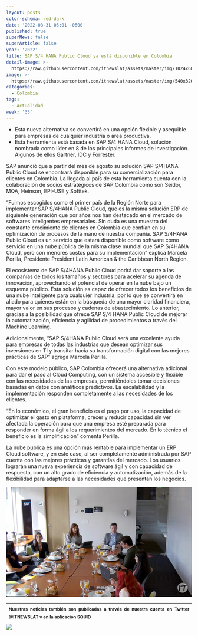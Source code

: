 ```yaml
---
layout: posts
color-schema: red-dark
date: '2022-08-31 05:01 -0500'
published: true
superNews: false
superArticle: false
year: '2022'
title: SAP S/4 HANA Public Cloud ya está disponible en Colombia
detail-image: >-
  https://raw.githubusercontent.com/itnewslat/assets/master/img/1024x680/sap-colombia-g.jpg
image: >-
  https://raw.githubusercontent.com/itnewslat/assets/master/img/540x320/sap-colombia-p.jpg
categories:
  - Colombia
tags:
  - Actualidad
week: '35'
---
```

- Esta nueva alternativa se convertirá en una opción flexible y asequible para empresas de cualquier industria o área productiva. 
- Esta herramienta está basada en SAP S/4 HANA Cloud, solución nombrada como líder en 8 de los principales informes de investigación. Algunos de ellos Gartner, IDC y Forrester.

SAP anunció que a partir del mes de agosto  su solución SAP S/4HANA Public Cloud se encontrará disponible para su comercialización para clientes en Colombia. La llegada al país de esta herramienta cuenta con la colaboración de socios estratégicos de SAP Colombia como son Seidor, MQA, Heinson, EPI-USE y Softtek.

“Fuimos escogidos como el primer país de la Región Norte para implementar SAP S/4HANA Public Cloud, que es la misma solución ERP de siguiente generación que por años nos han destacado en el mercado de softwares inteligentes empresariales. Sin duda es una muestra del constante crecimiento de clientes en Colombia que confían en su optimización de procesos de la mano de nuestra compañía. SAP S/4HANA Public Cloud es un servicio que estará disponible como software como servicio en una nube pública de la misma clase mundial que SAP S/4HANA Cloud, pero con menores costos para su implementación” explica Marcela Perilla, Presidente  President Latin American & the Caribbean North Region.

El ecosistema de SAP S/4HANA Public Cloud podrá dar soporte a las compañías de todos los tamaños y sectores para acelerar su agenda de innovación, aprovechando el potencial de operar en la nube bajo un esquema público. Esta solución es capaz de ofrecer todos los beneficios de una nube inteligente para cualquier industria, por lo que se convertirá en aliado para quienes están en la búsqueda de una mayor claridad financiera, mayor valor en sus procesos y cadenas de abastecimiento. Lo anterior, gracias a la posibilidad que ofrece SAP S/4 HANA Public Cloud de mejorar la automatización, eficiencia y agilidad de procedimientos a través del Machine Learning.

Adicionalmente, “SAP S/4HANA Public Cloud será una excelente ayuda para empresas de todas las industrias que desean optimizar sus inversiones en TI y transitar hacia su transformación digital con las mejores prácticas de SAP” agrega Marcela Perilla. 

Con este modelo público, SAP Colombia ofrecerá una alternativa adicional para dar el paso al Cloud Computing, con un sistema accesible y flexible con las necesidades de las empresas, permitiéndoles tomar decisiones basadas en datos con analíticos predictivos. La escalabilidad y la implementación responden completamente a las necesidades de los clientes.

“En lo económico, el gran beneficio es el pago por uso, la capacidad de optimizar el gasto en plataforma, crecer y reducir capacidad sin ver afectada la operación para que una empresa esté preparada para responder en forma ágil a los requerimientos del mercado. En lo técnico el beneficio es la simplificación” comenta Perilla.

La nube pública es una opción más rentable para implementar un ERP Cloud software, y en este caso, al ser completamente administrada por SAP cuenta con las mejores prácticas y garantías del mercado. Los usuarios lograrán una nueva experiencia de software ágil y con capacidad de respuesta, con un alto grado de eficiencia y automatización, además de la flexibilidad para adaptarse a las necesidades que presentan los negocios.

![](https://raw.githubusercontent.com/itnewslat/assets/master/img/540x320/sap-colombia-p.jpg)

<table style="height: 42px;" width="569">
<tbody>
<tr>
<td style="text-align: justify;"><sub><strong>Nuestras noticias también son publicadas a través de nuestra cuenta en Twitter <a href="https://twitter.com/itnewslat?lang=es">@ITNEWSLAT</a> y en la aplicación <a href="https://squidapp.co/en/">SQUID</a></strong></sub></td>
</tr>
</tbody>
</table>

<img src="https://tracker.metricool.com/c3po.jpg?hash=56f88a41e39ab42c063cc51676587a04"/>